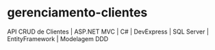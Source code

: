 # gerenciamento-clientes
API CRUD de Clientes | ASP.NET MVC | C# | DevExpress | SQL Server | EntityFramework | Modelagem DDD
